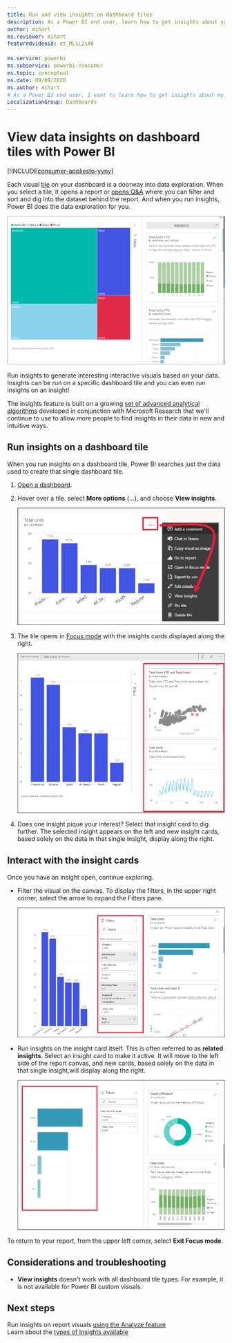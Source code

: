 ```yaml
---
title: Run and view insights on dashboard tiles
description: As a Power BI end user, learn how to get insights about your dashboard tiles.
author: mihart
ms.reviewer: mihart
featuredvideoid: et_MLSL2sA8

ms.service: powerbi
ms.subservice: powerbi-consumer
ms.topic: conceptual
ms.date: 09/09/2020
ms.author: mihart
# As a Power BI end user, I want to learn how to get insights about my dashboard tiles.
LocalizationGroup: Dashboards
---
```

# View data insights on dashboard tiles with Power BI

[!INCLUDE[consumer-appliesto-yyny](../includes/consumer-appliesto-yyny.md)]

Each visual [tile](end-user-tiles.md) on your dashboard is a doorway into data exploration. When you select a tile, it opens a report or [opens Q&A](end-user-q-and-a.md) where you can filter and sort and dig into the dataset behind the report. And when you run insights, Power BI does the data exploration for you.

![ellipsis menu mode showing View insights as an option](./media/end-user-insights/power-bi-insight.png)

Run insights to generate interesting interactive visuals based on your data. Insights can be run on a specific dashboard tile and you can even run insights on an insight!

The insights feature is built on a growing [set of advanced analytical algorithms](end-user-insight-types.md) developed in conjunction with Microsoft Research that we'll continue to use to allow more people to find insights in their data in new and intuitive ways.

## Run insights on a dashboard tile
When you run insights on a dashboard tile, Power BI searches just the data used to create that single dashboard tile. 

1. [Open a dashboard](end-user-dashboards.md).
2. Hover over a tile. select **More options** (...), and choose **View insights**. 

    ![Screenshot showing selection of ellipsis displays dropdown](./media/end-user-insights/power-bi-hover.png)


3. The tile opens in [Focus mode](end-user-focus.md) with the insights cards displayed along the right.    
   
    ![Focus mode](./media/end-user-insights/power-bi-insights-tiles.png)    
4. Does one insight pique your interest? Select that insight card to dig further. The selected insight appears on the left and new insight cards, based solely on the data in that single insight, display along the right.    

 ## Interact with the insight cards
Once you have an insight open, continue exploring.

   * Filter the visual on the canvas.  To display the filters, in the upper right corner, select the arrow to expand the Filters pane.

      ![insight with Filters menu expanded](./media/end-user-insights/power-bi-filter.png)
   
   * Run insights on the insight card itself. This is often referred to as **related insights**. Select an insight card to make it active. It will move to the left side of the report canvas, and new cards, based solely on the data in that single insight,will  display along the right.
   
      ![Related insight and Filters menu expanded](./media/end-user-insights/power-bi-insights-card.png)
   
     
To return to your report, from the upper left corner, select **Exit Focus mode**.

## Considerations and troubleshooting
- **View insights** doesn't work with all dashboard tile types. For example, it is not available for Power BI custom visuals.<!--[Power BI visuals](end-user-custom-visuals.md)-->


## Next steps

Run insights on report visuals [using the Analyze feature](end-user-analyze-visuals.md)    
Learn about the [types of Insights available](end-user-insight-types.md)

